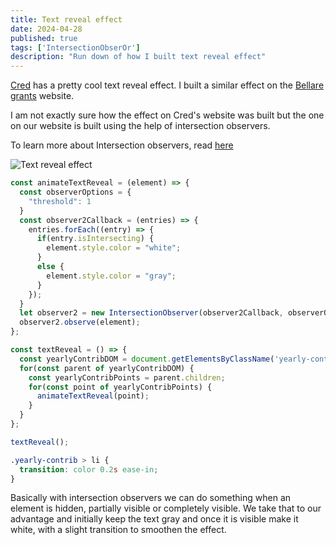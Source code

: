 ```yaml
---
title: Text reveal effect
date: 2024-04-28
published: true
tags: ['IntersectionObserOr']
description: "Run down of how I built text reveal effect"
---
```


[Cred](https://cred.club) has a pretty cool text reveal effect. I built
a similar effect on the [Bellare grants](https://bellaregrants.netlify.app) website.

I am not exactly sure how the effect on Cred's website was built but the one on
our website is built using the help of intersection observers.

To learn more about Intersection observers, read [here](https://wesbos.com/javascript/06-serious-practice-exercises/scroll-events-and-intersection-observer)

![Text reveal effect](/images/posts/intersection_observer/thumb.png)

```js
const animateTextReveal = (element) => {
  const observerOptions = {
    "threshold": 1
  }
  const observer2Callback = (entries) => {
    entries.forEach((entry) => {
      if(entry.isIntersecting) {
        element.style.color = "white";
      }
      else {
        element.style.color = "gray";
      }
    });
  }
  let observer2 = new IntersectionObserver(observer2Callback, observerOptions);
  observer2.observe(element);
};

const textReveal = () => {
  const yearlyContribDOM = document.getElementsByClassName('yearly-contrib');
  for(const parent of yearlyContribDOM) {
    const yearlyContribPoints = parent.children;
    for(const point of yearlyContribPoints) {
      animateTextReveal(point);
    }
  }
};

textReveal();
```

```css
.yearly-contrib > li {
  transition: color 0.2s ease-in;
}
```

Basically with intersection observers we can do something when an element is
hidden, partially visible or completely visible. We take that to our advantage
and initially keep the text gray and once it is visible make it white, with
a slight transition to smoothen the effect.
